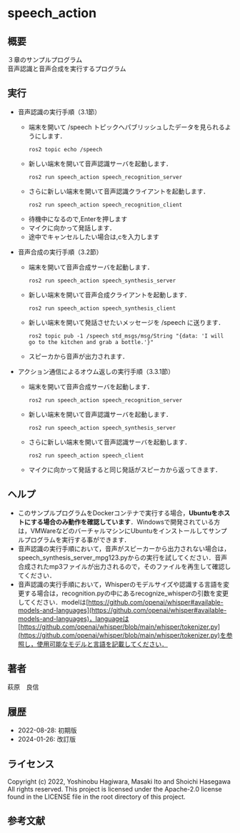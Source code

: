 # speech_action
## 概要
３章のサンプルプログラム  
音声認識と音声合成を実行するプログラム


## 実行
- 音声認識の実行手順（3.1節）
  - 端末を開いて /speech トピックへパブリッシュしたデータを見られるようにします．
    ```
    ros2 topic echo /speech
    ```
  - 新しい端末を開いて音声認識サーバを起動します．
    ```
    ros2 run speech_action speech_recognition_server
    ```
  - さらに新しい端末を開いて音声認識クライアントを起動します．
    ```
    ros2 run speech_action speech_recognition_client
    ```
  - 待機中になるので,Enterを押します
  - マイクに向かって発話します．
  - 途中でキャンセルしたい場合は,cを入力します
  
- 音声合成の実行手順（3.2節）
  - 端末を開いて音声合成サーバを起動します．
    ```
    ros2 run speech_action speech_synthesis_server
    ```
  - 新しい端末を開いて音声合成クライアントを起動します．
    ```
    ros2 run speech_action speech_synthesis_client
    ```
  - 新しい端末を開いて発話させたいメッセージを /speech に送ります．
    ```
    ros2 topic pub -1 /speech std_msgs/msg/String "{data: 'I will go to the kitchen and grab a bottle.'}"
    ```
  - スピーカから音声が出力されます．

- アクション通信によるオウム返しの実行手順（3.3.1節）
  - 端末を開いて音声合成サーバを起動します．
    ```
    ros2 run speech_action speech_recognition_server
    ```
  - 新しい端末を開いて音声認識サーバを起動します．
    ```
    ros2 run speech_action speech_synthesis_server
    ```
  - さらに新しい端末を開いて音声認識サーバを起動します．
    ```
    ros2 run speech_action speech_client
    ```
  - マイクに向かって発話すると同じ発話がスピーカから返ってきます．
  

## ヘルプ
- このサンプルプログラムをDockerコンテナで実行する場合，**Ubuntuをホストにする場合のみ動作を確認しています**．Windowsで開発されている方は，VMWareなどのバーチャルマシンにUbuntuをインストールしてサンプルプログラムを実行する事ができます．
- 音声認識の実行手順において，音声がスピーカーから出力されない場合は，speech_synthesis_server_mpg123.pyからの実行を試してください．音声合成されたmp3ファイルが出力されるので，そのファイルを再生して確認してください．
- 音声認識の実行手順において，Whisperのモデルサイズや認識する言語を変更する場合は，recognition.pyの中にあるrecognize_whisperの引数を変更してください．modelは[https://github.com/openai/whisper#available-models-and-languages](https://github.com/openai/whisper#available-models-and-languages)，languageは[https://github.com/openai/whisper/blob/main/whisper/tokenizer.py](https://github.com/openai/whisper/blob/main/whisper/tokenizer.py)を参照し，使用可能なモデルと言語を記載してください．


## 著者
萩原　良信

## 履歴
- 2022-08-28: 初期版
- 2024-01-26: 改訂版

## ライセンス
Copyright (c) 2022, Yoshinobu Hagiwara, Masaki Ito and Shoichi Hasegawa
All rights reserved.
This project is licensed under the Apache-2.0 license found in the LICENSE file in the root directory of this project.

## 参考文献

